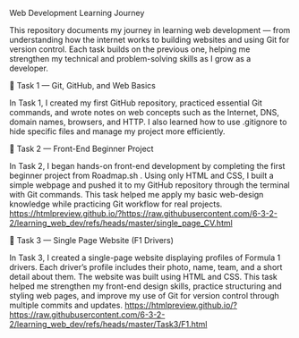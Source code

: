 Web Development Learning Journey

This repository documents my journey in learning web development — from understanding how the internet works to building websites and using Git for version control. Each task builds on the previous one, helping me strengthen my technical and problem-solving skills as I grow as a developer.

🧩 Task 1 — Git, GitHub, and Web Basics

In Task 1, I created my first GitHub repository, practiced essential Git commands, and wrote notes on web concepts such as the Internet, DNS, domain names, browsers, and HTTP. I also learned how to use .gitignore to hide specific files and manage my project more efficiently.

🧩 Task 2 — Front-End Beginner Project

In Task 2, I began hands-on front-end development by completing the first beginner project from Roadmap.sh
. Using only HTML and CSS, I built a simple webpage and pushed it to my GitHub repository through the terminal with Git commands. This task helped me apply my basic web-design knowledge while practicing Git workflow for real projects.
https://htmlpreview.github.io/?https://raw.githubusercontent.com/6-3-2-2/learning_web_dev/refs/heads/master/single_page_CV.html

🧩 Task 3 — Single Page Website (F1 Drivers)

In Task 3, I created a single-page website displaying profiles of Formula 1 drivers. Each driver’s profile includes their photo, name, team, and a short detail about them. The website was built using HTML and CSS. This task helped me strengthen my front-end design skills, practice structuring and styling web pages, and improve my use of Git for version control through multiple commits and updates.
https://htmlpreview.github.io/?https://raw.githubusercontent.com/6-3-2-2/learning_web_dev/refs/heads/master/Task3/F1.html
